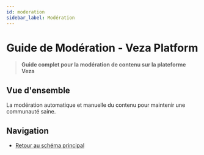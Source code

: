 ```yaml
---
id: moderation
sidebar_label: Modération
---
```


# Guide de Modération - Veza Platform

> **Guide complet pour la modération de contenu sur la plateforme Veza**

## Vue d'ensemble

La modération automatique et manuelle du contenu pour maintenir une communauté saine.

## Navigation
- [Retour au schéma principal](../diagrams/architecture-overview.md) 